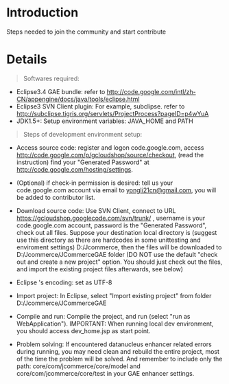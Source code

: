 # Introduction #

Steps needed to join the community and start contribute


# Details #

> Softwares required:
  * Eclipse3.4 GAE bundle: refer to http://code.google.com/intl/zh-CN/appengine/docs/java/tools/eclipse.html
  * Eclipse3 SVN Client plugin: For example, subclipse. refer to http://subclipse.tigris.org/servlets/ProjectProcess?pageID=p4wYuA
  * JDK1.5+: Setup environment variables: JAVA\_HOME and PATH



> Steps of development environment setup:
  * Access source code: register and logon code.google.com, access http://code.google.com/p/gcloudshop/source/checkout, (read the instruction) find your "Generated Password" at http://code.google.com/hosting/settings.

  * (Optional) if check-in permission is desired: tell us your code.google.com account via email to yongli21cn@gmail.com, you will be added to contributor list.

  * Download source code: Use SVN Client, connect to URL https://gcloudshop.googlecode.com/svn/trunk/ , username is your code.google.com account, password is the "Generated Password", check out all files. Suppose your destination local directory is (suggest use this directory as there are hardcodes in some unittesting and enviroment settings) D:/Jcommerce, then the files will be downloaded to D:/Jcommerce/JCommerceGAE folder (DO NOT use the default "check out and create a new project" option. You should just check out the files, and import the existing project files afterwards, see below)

  * Eclipse 's encoding: set as UTF-8

  * Import project: In Eclipse, select "Import existing project" from folder D:/Jcommerce/JCommerceGAE


  * Compile and run: Compile the project, and run (select "run as WebApplication"). IMPORTANT: When running local dev environment, you should access dev\_home.jsp as start point.

  * Problem solving: If encountered datanucleus enhancer related errors during running, you may need clean and rebuild the entire project, most of the time the problem will be solved. And remember to include only the path: core/com/jcommerce/core/model and core/com/jcommerce/core/test in your GAE enhancer settings.

